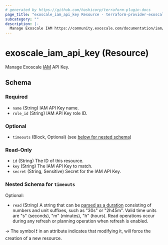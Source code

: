 ```yaml
---
# generated by https://github.com/hashicorp/terraform-plugin-docs
page_title: "exoscale_iam_api_key Resource - terraform-provider-exoscale"
subcategory: ""
description: |-
  Manage Exoscale IAM https://community.exoscale.com/documentation/iam/ API Key.
---
```


# exoscale_iam_api_key (Resource)

Manage Exoscale [IAM](https://community.exoscale.com/documentation/iam/) API Key.



<!-- schema generated by tfplugindocs -->
## Schema

### Required

- `name` (String) IAM API Key name.
- `role_id` (String) IAM API Key role ID.

### Optional

- `timeouts` (Block, Optional) (see [below for nested schema](#nestedblock--timeouts))

### Read-Only

- `id` (String) The ID of this resource.
- `key` (String) The IAM API Key to match.
- `secret` (String, Sensitive) Secret for the IAM API Key.

<a id="nestedblock--timeouts"></a>
### Nested Schema for `timeouts`

Optional:

- `read` (String) A string that can be [parsed as a duration](https://pkg.go.dev/time#ParseDuration) consisting of numbers and unit suffixes, such as "30s" or "2h45m". Valid time units are "s" (seconds), "m" (minutes), "h" (hours). Read operations occur during any refresh or planning operation when refresh is enabled.

-> The symbol ❗ in an attribute indicates that modifying it, will force the creation of a new resource.


